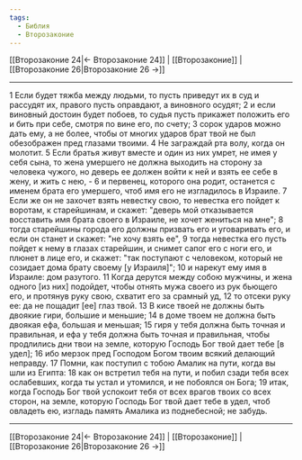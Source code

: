 ```yaml
---
tags:
  - Библия
  - Второзаконие
---
```

[[Второзаконие 24|← Второзаконие 24]] | [[Второзаконие]] | [[Второзаконие 26|Второзаконие 26 →]]

---
1 Если будет тяжба между людьми, то пусть приведут их в суд и рассудят их, правого пусть оправдают, а виновного осудят;
2 и если виновный достоин будет побоев, то судья пусть прикажет положить его и бить при себе, смотря по вине его, по счету;
3 сорок ударов можно дать ему, а не более, чтобы от многих ударов брат твой не был обезображен пред глазами твоими.
4 Не заграждай рта волу, когда он молотит.
5 Если братья живут вместе и один из них умрет, не имея у себя сына, то жена умершего не должна выходить на сторону за человека чужого, но деверь ее должен войти к ней и взять ее себе в жену, и жить с нею, -
6 и первенец, которого она родит, останется с именем брата его умершего, чтоб имя его не изгладилось в Израиле.
7 Если же он не захочет взять невестку свою, то невестка его пойдет к воротам, к старейшинам, и скажет: "деверь мой отказывается восставить имя брата своего в Израиле, не хочет жениться на мне";
8 тогда старейшины города его должны призвать его и уговаривать его, и если он станет и скажет: "не хочу взять ее",
9 тогда невестка его пусть пойдет к нему в глазах старейшин, и снимет сапог его с ноги его, и плюнет в лице его, и скажет: "так поступают с человеком, который не созидает дома брату своему [у Израиля]";
10 и нарекут ему имя в Израиле: дом разутого.
11 Когда дерутся между собою мужчины, и жена одного [из них] подойдет, чтобы отнять мужа своего из рук бьющего его, и протянув руку свою, схватит его за срамный уд,
12 то отсеки руку ее: да не пощадит [ее] глаз твой.
13 В кисе твоей не должны быть двоякие гири, большие и меньшие;
14 в доме твоем не должна быть двоякая ефа, большая и меньшая;
15 гиря у тебя должна быть точная и правильная, и ефа у тебя должна быть точная и правильная, чтобы продлились дни твои на земле, которую Господь Бог твой дает тебе [в удел];
16 ибо мерзок пред Господом Богом твоим всякий делающий неправду.
17 Помни, как поступил с тобою Амалик на пути, когда вы шли из Египта:
18 как он встретил тебя на пути, и побил сзади тебя всех ослабевших, когда ты устал и утомился, и не побоялся он Бога;
19 итак, когда Господь Бог твой успокоит тебя от всех врагов твоих со всех сторон, на земле, которую Господь Бог твой дает тебе в удел, чтоб овладеть ею, изгладь память Амалика из поднебесной; не забудь.

---
[[Второзаконие 24|← Второзаконие 24]] | [[Второзаконие]] | [[Второзаконие 26|Второзаконие 26 →]]